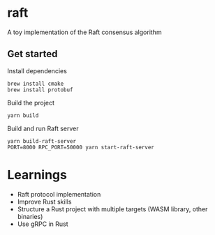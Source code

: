 # raft
A toy implementation of the Raft consensus algorithm

## Get started
Install dependencies
```
brew install cmake
brew install protobuf
```

Build the project
```
yarn build
```

Build and run Raft server
```
yarn build-raft-server
PORT=8000 RPC_PORT=50000 yarn start-raft-server
```

# Learnings
- Raft protocol implementation
- Improve Rust skills
- Structure a Rust project with multiple targets (WASM library, other binaries)
- Use gRPC in Rust
